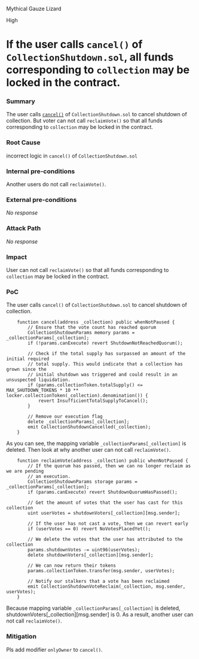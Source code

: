 Mythical Gauze Lizard

High

# If the user calls `cancel()` of `CollectionShutdown.sol`, all funds corresponding to `collection` may be locked in the contract.

### Summary

The user calls [`cancel()`](https://github.com/sherlock-audit/2024-08-flayer/tree/main/flayer/src/contracts/utils/CollectionShutdown.sol#L390) of `CollectionShutdown.sol` to cancel shutdown of collection. But voter can not call `reclaimVote()` so that all funds corresponding to `collection` may be locked in the contract.

### Root Cause

incorrect logic in `cancel()` of `CollectionShutdown.sol`

### Internal pre-conditions

Another users do not call `reclaimVote()`.

### External pre-conditions

_No response_

### Attack Path

_No response_

### Impact

User can not call `reclaimVote()` so that all funds corresponding to `collection` may be locked in the contract.

### PoC

The user calls `cancel()` of `CollectionShutdown.sol` to cancel shutdown of collection.
```solidity
    function cancel(address _collection) public whenNotPaused {
        // Ensure that the vote count has reached quorum
        CollectionShutdownParams memory params = _collectionParams[_collection];
        if (!params.canExecute) revert ShutdownNotReachedQuorum();

        // Check if the total supply has surpassed an amount of the initial required
        // total supply. This would indicate that a collection has grown since the
        // initial shutdown was triggered and could result in an unsuspected liquidation.
        if (params.collectionToken.totalSupply() <= MAX_SHUTDOWN_TOKENS * 10 ** locker.collectionToken(_collection).denomination()) {
            revert InsufficientTotalSupplyToCancel();
        }

        // Remove our execution flag
        delete _collectionParams[_collection];
        emit CollectionShutdownCancelled(_collection);
    }
```
As you can see, the mapping variable `_collectionParams[_collection]` is deleted.
Then look at why another user can not call `reclaimVote()`.
```solidity
    function reclaimVote(address _collection) public whenNotPaused {
        // If the quorum has passed, then we can no longer reclaim as we are pending
        // an execution.
        CollectionShutdownParams storage params = _collectionParams[_collection];
        if (params.canExecute) revert ShutdownQuorumHasPassed();

        // Get the amount of votes that the user has cast for this collection
        uint userVotes = shutdownVoters[_collection][msg.sender];

        // If the user has not cast a vote, then we can revert early
        if (userVotes == 0) revert NoVotesPlacedYet();

        // We delete the votes that the user has attributed to the collection
        params.shutdownVotes -= uint96(userVotes);
        delete shutdownVoters[_collection][msg.sender];

        // We can now return their tokens
        params.collectionToken.transfer(msg.sender, userVotes);

        // Notify our stalkers that a vote has been reclaimed
        emit CollectionShutdownVoteReclaim(_collection, msg.sender, userVotes);
    }
```
Because mapping variable `_collectionParams[_collection]` is deleted, shutdownVoters[_collection][msg.sender] is 0. As a result, another user can not call `reclaimVote()`.


### Mitigation

Pls add modifier `onlyOwner` to `cancel()`.